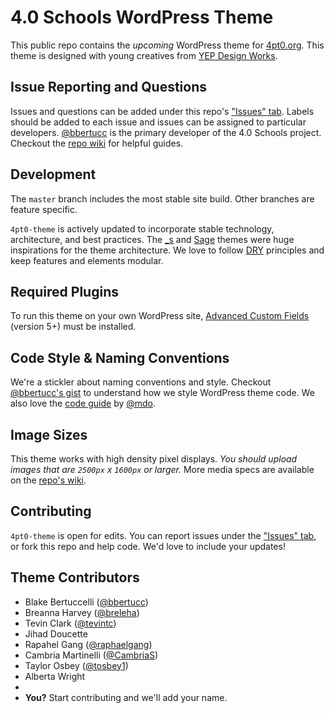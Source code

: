 # 4.0 Schools WordPress Theme

This public repo contains the _upcoming_ WordPress theme for [4pt0.org]. This theme is designed with young creatives from [YEP Design Works].

## Issue Reporting and Questions
Issues and questions can be added under this repo's ["Issues" tab]. Labels should be added to each issue and issues can be assigned to particular developers. [@bbertucc] is the primary developer of the 4.0 Schools project. Checkout the [repo wiki] for helpful guides.

## Development
The `master` branch includes the most stable site build. Other branches are feature specific. 

`4pt0-theme` is actively updated to incorporate stable technology, architecture, and best practices. The [_s] and [Sage] themes were huge inspirations for the theme architecture. We love to follow [DRY] principles and keep features and elements modular. 

## Required Plugins
To run this theme on your own WordPress site, [Advanced Custom Fields] (version 5+) must be installed.

## Code Style & Naming Conventions
We're a stickler about naming conventions and style. Checkout [@bbertucc's gist] to understand how we style WordPress theme code. We also love the [code guide] by [@mdo].

## Image Sizes
This theme works with high density pixel displays. *You should upload images that are `2500px` x `1600px` or larger.* More media specs are available on the [repo's wiki].

## Contributing
`4pt0-theme` is open for edits. You can report issues under the ["Issues" tab], or fork this repo and help code. We'd love to include your updates!

## Theme Contributors
- Blake Bertuccelli ([@bbertucc])
- Breanna Harvey ([@breleha])
- Tevin Clark ([@tevintc])
- Jihad Doucette
- Rapahel Gang ([@raphaelgang])
- Cambria Martinelli ([@CambriaS])
- Taylor Osbey ([@tosbey1])
- Alberta Wright
- 
- **You?** Start contributing and we'll add your name.

[repo's wiki]:https://github.com/4pt0/4pt0-theme/wiki
[YEP Design Works]:http://yepdesignworks.org
[repo wiki]:https://github.com/4pt0/4pt0-theme/wiki
[Advanced Custom Fields]:https://www.advancedcustomfields.com/
[4pt0.org]:http://4pt0.org
[Sage]:https://github.com/roots/sage
[_s]:https://github.com/Automattic/_s
[@bbertucc]:https://github.com/bbertucc
[@breleha]:https://github.com/breleha
[@raphaelgang]:https://github.com/raphaelgang
[@CambriaS]:https://github.com/CambriaS
[DeployHQ]:https://www.deployhq.com/
[DRY]:https://en.wikipedia.org/wiki/Don%27t_repeat_yourself
[@tosbey1]:https://github.com/tosbey1
[@tevintc]:https://github.com/tevintc
[@bbertucc's gist]:https://gist.github.com/bbertucc/c75276b15a87a7cc6047970d94a8c18d
[code guide]:http://codeguide.co/
[@mdo]:https://github.com/mdo
["Issues" tab]:https://github.com/4pt0/4pt0-theme/issues
